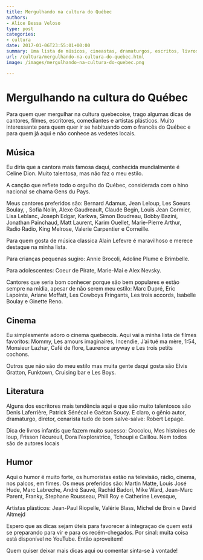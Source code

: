 ```yaml
---
title: Mergulhando na cultura do Québec
authors:
- Alice Bessa Veloso
type: post
categories:
- cultura
date: 2017-01-06T23:55:01+00:00
summary: Uma lista de músicos, cineastas, dramaturgos, escritos, livros e muito mais recomendada para quem quer se aprofundar na cultura do Québec
url: /cultura/mergulhando-na-cultura-do-quebec.html
image: /images/mergulhando-na-cultura-do-quebec.png

---
```

# Mergulhando na cultura do Québec

Para quem quer mergulhar na cultura quebecoise, trago algumas dicas de cantores, filmes, escritores, comediantes e artistas plásticos. Muito interessante para quem quer ir se habituando com o francês do Québec e para quem já aqui e não conhece as vedetes locais.

## Música

Eu diria que a cantora mais famosa daqui, conhecida mundialmente é Celine Dion. Muito talentosa, mas não faz o meu estilo.

A canção que reflete todo o orgulho do Québec, consid<span class="text_exposed_show">erada com o hino nacional se chama Gens du Pays.</span>

<span class="embed-youtube" style="text-align:center; display: block;"></span>

<span class="text_exposed_show">Meus cantores preferidos são: Bernard Adamus, Jean Leloup, Les Soeurs Boulay, , Sofia Nolin, Alexe Gaudreault, Claude Begin, Louis Jean Cormier, Lisa Leblanc, Joseph Edgar, Karkwa, Simon Boudreau, Bobby Bazini, Jonathan Painchaud, Matt Laurent, Karim Ouellet, Marie-Pierre Arthur, Radio Radio, King Melrose, Valerie Carpentier e Corneille. </span>

<span class="text_exposed_show">Para quem gosta de música classica Alain Lefevre é maravilhoso e merece destaque na minha lista.</span>

<span class="text_exposed_show">Para crianças pequenas sugiro: Annie Brocoli, Adoline Plume e Brimbelle.</span>

<span class="text_exposed_show">Para adolescentes: Coeur de Pirate, Marie-Mai e Alex Nevsky.</span>

<span class="text_exposed_show">Cantores que seria bom conhecer porque são bem populares e estão sempre na mídia, apesar de não serem meu estilo: Marc Dupré, Eric Lapointe, Ariane Moffatt, Les Cowboys Fringants, Les trois accords, Isabelle Boulay e Ginette Reno.</span>

<div class="text_exposed_show">
  <h2>
    Cinema
  </h2>

  <p>
    Eu simplesmente adoro o cinema quebecois. Aqui vai a minha lista de filmes favoritos: Mommy, Les amours imaginaires, Incendie, J&#8217;ai tué ma mère, 1:54, Monsieur Lazhar, Café de flore, Laurence anyway e Les trois petits cochons.
  </p>

  <p>
    Outros que não são do meu estilo mas muita gente daqui gosta são Elvis Gratton, Funktown, Cruising bar e Les Boys.
  </p>

  <h2>
    Literatura
  </h2>

  <p>
    Alguns dos escritores mais tendência aqui e que são muito talentosos são Denis Laferrière, Patrick Sénécal e Gaétan Soucy. E claro, o gênio autor, dramaturgo, diretor, cenarista tudo de bom salve-salve: Robert Lepage.
  </p>

  <p>
    Dica de livros infantis que fazem muito sucesso: Crocolou, Mes histoires de loup, Frisson l&#8217;écureuil, Dora l&#8217;exploratrice, Tchoupi e Caillou. Nem todos são de autores locais
  </p>

  <h2>
    Humor
  </h2>

  <p>
    Aqui o humor é muito forte, os humoristas estão na televisão, rádio, cinema, nos palcos, em fimes. Os meus preferidos são: Martin Matte, Louis José Hude, Marc Labreche, André Sauvé, Rachid Badori, Mike Ward, Jean-Marc Parent, Franky, Stephane Rousseau, Phill Roy e Catherine Levesque,
  </p>

  <p>
    Artistas plásticos: Jean-Paul Riopelle, Valérie Blass, Michel de Broin e David Altmejd
  </p>

  <p>
    Espero que as dicas sejam úteis para favorecer à integraçao de quem está se preparando para vir e para os recém-chegados. Por sinal: muita coisa está disponível no YouTube. Então aproveitem!
  </p>

  <p>
    Quem quiser deixar mais dicas aqui ou comentar sinta-se à vontade!
  </p>
</div>